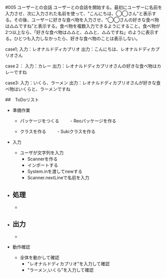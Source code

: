 #005 ユーザーとの会話
ユーザーとの会話を開始する。最初にユーザーに名前を入力させ、次に入力された名前を使って、"こんにちは、◯◯さん"と表示する。その後、ユーザーに好きな食べ物を入力させ、"◯◯さんの好きな食べ物は△△ですね"と表示する。食べ物を複数入力できるようにすること。食べ物が2つ以上なら、「好きな食べ物は△△と、△△と、△△ですね」のように表示する。ひとつも入力しなかったら、好きな食べ物のことは表示しない。

case1;
入力：レオナルドディカプリオ
出力：こんにちは、レオナルドディカプリオさん

case２：
入力：カレー
出力：レオナルドディカプリオさんの好きな食べ物はカレーですね

case3:
入力：いくら、ラーメン
出力：レオナルドディカプリオさんが好きな食べ物はいくらと、ラーメンですね

##　ToDoリスト

- 準備作業
  - パッケージをつくる
 　　 - Reoパッケージを作る

  - クラスを作る
 　　 - Sukiクラスを作る

- 入力
  - ユーザが文字列を入力
    -  Scannerを作る
    -  インポートする
    -  System.inを渡してnewする
    -  Scanner.nextLineで名前を入力
  　 
- 処理
  - 
  - 
- 出力
  - 
  - 
- 動作確認
  - 全体を動かして確認
    - "レオナルドディカプリオ"を入力して確認
    - "ラーメン,いくら"を入力して確認    
